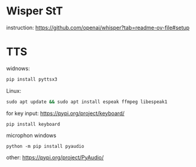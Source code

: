 # Wisper StT
instruction: https://github.com/openai/whisper?tab=readme-ov-file#setup



# TTS
widnows:
```cmd
pip install pyttsx3
```
Linux:
```cmd
sudo apt update && sudo apt install espeak ffmpeg libespeak1
```

for key input: https://pypi.org/project/keyboard/
```
pip install keyboard
```

microphon windows
```
python -m pip install pyaudio
```
other: https://pypi.org/project/PyAudio/
